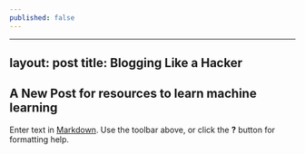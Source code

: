 ```yaml
---
published: false
---
```

---
layout: post
title: Blogging Like a Hacker
---
## A New Post for resources to learn machine learning

Enter text in [Markdown](http://daringfireball.net/projects/markdown/). Use the toolbar above, or click the **?** button for formatting help.
